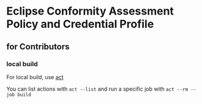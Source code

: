 # Eclipse Conformity Assessment Policy and Credential Profile

## for Contributors

### local build

For local build, use [act](https://github.com/nektos/act)

You can list actions with `act --list` and run a specific job with `act --rm --job build`